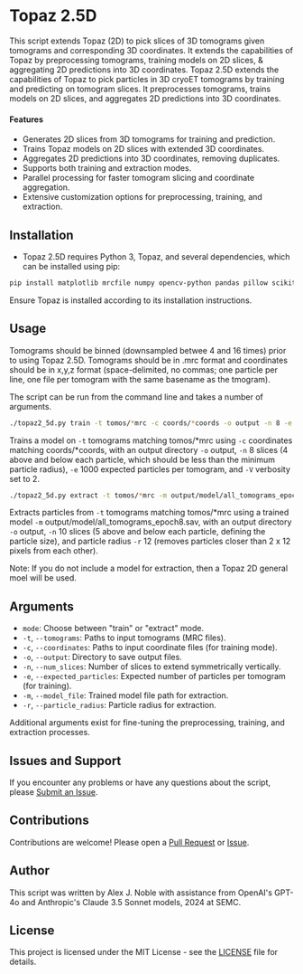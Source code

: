 # Topaz 2.5D
This script extends Topaz (2D) to pick slices of 3D tomograms given tomograms and corresponding 3D coordinates. It extends the capabilities of Topaz by preprocessing tomograms, training models on 2D slices, & aggregating 2D predictions into 3D coordinates.
Topaz 2.5D extends the capabilities of Topaz to pick particles in 3D cryoET tomograms by training and predicting on tomogram slices. It preprocesses tomograms, trains models on 2D slices, and aggregates 2D predictions into 3D coordinates.

#### Features

- Generates 2D slices from 3D tomograms for training and prediction.
- Trains Topaz models on 2D slices with extended 3D coordinates.
- Aggregates 2D predictions into 3D coordinates, removing duplicates.
- Supports both training and extraction modes.
- Parallel processing for faster tomogram slicing and coordinate aggregation.
- Extensive customization options for preprocessing, training, and extraction.

## Installation

- Topaz 2.5D requires Python 3, Topaz, and several dependencies, which can be installed using pip:

```bash
pip install matplotlib mrcfile numpy opencv-python pandas pillow scikit-learn scipy
```

Ensure Topaz is installed according to its installation instructions.

## Usage

Tomograms should be binned (downsampled betwee 4 and 16 times) prior to using Topaz 2.5D. Tomograms should be in .mrc format and coordinates should be in x,y,z format (space-delimited, no commas; one particle per line, one file per tomogram with the same basename as the tmogram).

The script can be run from the command line and takes a number of arguments.

```bash
./topaz2_5d.py train -t tomos/*mrc -c coords/*coords -o output -n 8 -e 1000 -V 2
```

Trains a model on `-t` tomograms matching tomos/*mrc using `-c` coordinates matching coords/*coords, with an output directory `-o` output, `-n` 8 slices (4 above and below each particle, which should be less than the minimum particle radius), `-e` 1000 expected particles per tomogram, and `-V` verbosity set to 2.

```bash
./topaz2_5d.py extract -t tomos/*mrc -m output/model/all_tomograms_epoch8.sav -o output -n 10 -r 12
```

Extracts particles from `-t` tomograms matching tomos/*mrc using a trained model `-m` output/model/all_tomograms_epoch8.sav, with an output directory `-o` output, `-n` 10 slices (5 above and below each particle, defining the particle size), and particle radius `-r` 12 (removes particles closer than 2 x 12 pixels from each other).

Note: If you do not include a model for extraction, then a Topaz 2D general moel will be used.

## Arguments

- `mode`: Choose between "train" or "extract" mode.
- `-t`, `--tomograms`: Paths to input tomograms (MRC files).
- `-c`, `--coordinates`: Paths to input coordinate files (for training mode).
- `-o`, `--output`: Directory to save output files.
- `-n`, `--num_slices`: Number of slices to extend symmetrically vertically.
- `-e`, `--expected_particles`: Expected number of particles per tomogram (for training).
- `-m`, `--model_file`: Trained model file path for extraction.
- `-r`, `--particle_radius`: Particle radius for extraction.

Additional arguments exist for fine-tuning the preprocessing, training, and extraction processes.

## Issues and Support

If you encounter any problems or have any questions about the script, please [Submit an Issue](https://github.com/alexjnoble/Topaz2_5D/issues).

## Contributions

Contributions are welcome! Please open a [Pull Request](https://github.com/alexjnoble/Topaz2_5D/pulls) or [Issue](https://github.com/alexjnoble/Topaz2_5D/issues).

## Author

This script was written by Alex J. Noble with assistance from OpenAI's GPT-4o and Anthropic's Claude 3.5 Sonnet models, 2024 at SEMC.

## License

This project is licensed under the MIT License - see the [LICENSE](LICENSE) file for details.
